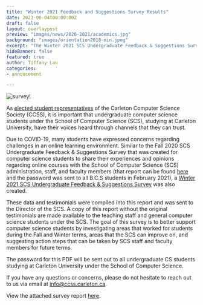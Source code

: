 ```yaml
---
title: "Winter 2021 Feedback and Suggestions Survey Results"
date: 2021-06-04T00:00:00Z
draft: false
layout: overlaypost
preview: "images/news/2020-2021/academics.jpg"
background: "images/orientation2018-min.jpeg"
excerpt: "The Winter 2021 SCS Undergraduate Feedback & Suggestions Survey has been completed and we're here to share the results."
hideBanner: false
featured: true
author: Tiffany Lau
categories:
- annoucement

---
```


![survey!](/ccss-website/images/news/2020-2021/academics.jpg)

As [elected student representatives](/about/team/) of the Carleton Computer Science Society (CCSS), it is important that undergraduate computer science students under the School of Computer Science (SCS), studying at Carleton University, have their voices heard through channels that they can trust.

Due to COVID-19, many students have expressed concerns regarding challenges in an online learning environment. Similar to the Fall 2020 SCS Undergraduate Feedback & Suggestions Survey that was created for computer science students to share their experiences and opinions regarding online courses with the School of Computer Science (SCS) administration, staff, and faculty members (that report can be found [here](http://ccss.carleton.ca/community/news/blog/feedback-and-suggestions-survey/) and the password was sent to all B.C.S students in February 2021), a [Winter 2021 SCS Undergraduate Feedback & Suggestions Survey](http://ccss.carleton.ca/community/news/blog/winter-feedback-and-suggestions-survey/) was also created.

These data and testimonials were compiled into this report and was sent to the Director of the SCS. A copy of this report without the original testimonials are made available to the teaching staff and general computer science students under the SCS. The goal of this survey is to better support computer science students by investigating areas that worked for students during the Fall and Winter terms, areas that the SCS can improve on, and suggesting action steps that can be taken by SCS staff and faculty members for future terms.

The password for this PDF will be sent out to all undergraduate CS students studying at Carleton University under the School of Computer Science.

If you have any questions or concerns, please do not hesitate to reach out to us via email at info@ccss.carleton.ca.

View the attached survey report [here](/pdfs/2020-2021/winter_feedback_survey.pdf).
